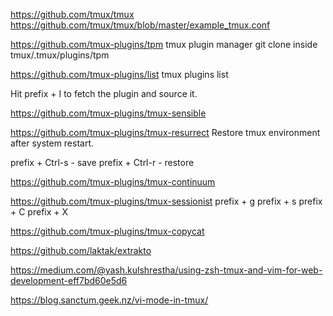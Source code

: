 https://github.com/tmux/tmux
https://github.com/tmux/tmux/blob/master/example_tmux.conf


https://github.com/tmux-plugins/tpm tmux plugin manager
git clone inside tmux/.tmux/plugins/tpm

https://github.com/tmux-plugins/list tmux plugins list

Hit prefix + I to fetch the plugin and source it. 

https://github.com/tmux-plugins/tmux-sensible


https://github.com/tmux-plugins/tmux-resurrect Restore tmux environment after system restart.

prefix + Ctrl-s - save
prefix + Ctrl-r - restore

https://github.com/tmux-plugins/tmux-continuum

https://github.com/tmux-plugins/tmux-sessionist
prefix + g
prefix + s
prefix + C
prefix + X

https://github.com/tmux-plugins/tmux-copycat

https://github.com/laktak/extrakto

https://medium.com/@yash.kulshrestha/using-zsh-tmux-and-vim-for-web-development-eff7bd60e5d6

https://blog.sanctum.geek.nz/vi-mode-in-tmux/